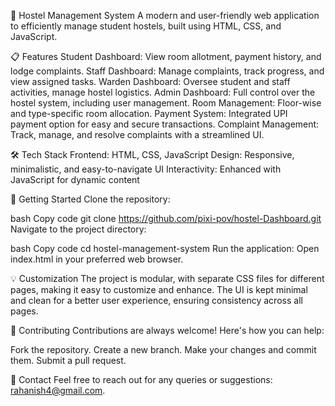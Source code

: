 🏨 Hostel Management System
A modern and user-friendly web application to efficiently manage student hostels, built using HTML, CSS, and JavaScript.

📋 Features
Student Dashboard: View room allotment, payment history, and lodge complaints.
Staff Dashboard: Manage complaints, track progress, and view assigned tasks.
Warden Dashboard: Oversee student and staff activities, manage hostel logistics.
Admin Dashboard: Full control over the hostel system, including user management.
Room Management: Floor-wise and type-specific room allocation.
Payment System: Integrated UPI payment option for easy and secure transactions.
Complaint Management: Track, manage, and resolve complaints with a streamlined UI.


🛠️ Tech Stack
Frontend: HTML, CSS, JavaScript
Design: Responsive, minimalistic, and easy-to-navigate UI
Interactivity: Enhanced with JavaScript for dynamic content


🚀 Getting Started
Clone the repository:

bash
Copy code
git clone https://github.com/pixi-pov/hostel-Dashboard.git
Navigate to the project directory:

bash
Copy code
cd hostel-management-system
Run the application: Open index.html in your preferred web browser.


💡 Customization
The project is modular, with separate CSS files for different pages, making it easy to customize and enhance.
The UI is kept minimal and clean for a better user experience, ensuring consistency across all pages.

🤝 Contributing
Contributions are always welcome! Here's how you can help:

Fork the repository.
Create a new branch.
Make your changes and commit them.
Submit a pull request.



📧 Contact
Feel free to reach out for any queries or suggestions: rahanish4@gmail.com.
